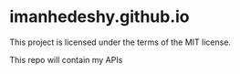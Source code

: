 # imanhedeshy.github.io
This project is licensed under the terms of the MIT license.

This repo will contain my APIs
